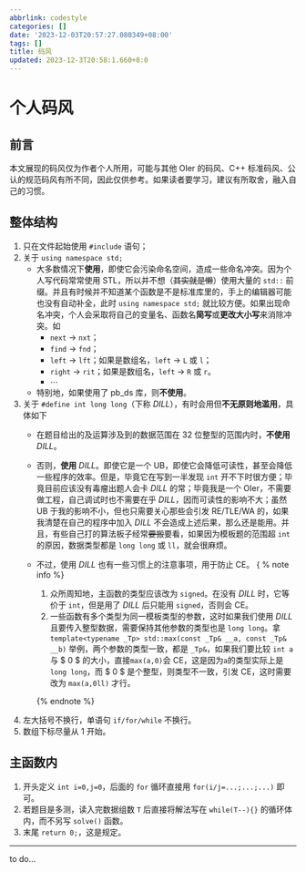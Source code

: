 ```yaml
---
abbrlink: codestyle
categories: []
date: '2023-12-03T20:57:27.080349+08:00'
tags: []
title: 码风
updated: 2023-12-3T20:58:1.660+8:0
---
```

# 个人码风

## 前言

本文展现的码风仅为作者个人所用，可能与其他 OIer 的码风、C++ 标准码风、公认的规范码风有所不同，因此仅供参考。如果读者要学习，建议有所取舍，融入自己的习惯。

## 整体结构

1. 只在文件起始使用 `#include` 语句；
2. 关于 `using namespace std;`
   - 大多数情况下**使用**，即使它会污染命名空间，造成一些命名冲突。因为个人写代码常常使用 STL，所以并不想（~~其实就是懒~~）使用大量的 `std::` 前缀。并且有时候并不知道某个函数是不是标准库里的，手上的编辑器可能也没有自动补全，此时 `using namespace std;` 就比较方便。如果出现命名冲突，个人会采取将自己的变量名、函数名**简写**或**更改大小写**来消除冲突。如
     - `next` $\to$ `nxt`；
     - `find` $\to$ `fnd`；
     - `left` $\to$ `lft`；如果是数组名，`left` $\to$ `L` 或 `l`；
     - `right` $\to$ `rit`；如果是数组名，`left` $\to$ `R` 或 `r`。
     - $\dotsm$
   - 特别地，如果使用了 pb_ds 库，则**不使用**。
3. 关于 `#define int long long`（下称 _DILL_），有时会用但**不无原则地滥用**，具体如下
   - 在题目给出的及运算涉及到的数据范围在 $32$ 位整型的范围内时，**不使用** _DILL_。
   - 否则，**使用** _DILL_。即使它是一个 UB，即使它会降低可读性，甚至会降低一些程序的效率。但是，毕竟它在写到一半发现 `int` 开不下时很方便；毕竟目前应该没有毒瘤出题人会卡 _DILL_ 的常；毕竟我是一个 OIer，不需要做工程，自己调试时也不需要在乎 _DILL_，因而可读性的影响不大；虽然 UB 于我的影响不小，但也只需要关心那些会引发 RE/TLE/WA 的，如果我清楚在自己的程序中加入 _DILL_ 不会造成上述后果，那么还是能用。并且，有些自己打的算法板子经常~~要搬~~要看，如果因为模板题的范围超 `int` 的原因，数据类型都是 `long long` 或 `ll`，就会很麻烦。
   - 不过，使用 _DILL_ 也有一些习惯上的注意事项，用于防止 CE。
     { % note info %}

     1. 众所周知地，主函数的类型应该改为 `signed`。在没有 _DILL_ 时，它等价于 `int`，但是用了 _DILL_ 后只能用 `signed`，否则会 CE。
     2. 一些函数有多个类型为同一模板类型的参数，这时如果我们使用 _DILL_ 且要传入整型数据，需要保持其他参数的类型也是 `long long`。拿 `template<typename _Tp> std::max(const _Tp& __a, const _Tp& __b)` 举例，两个参数的类型一致，都是 `_Tp&`，如果我们要比较 `int a` 与 $ 0 $ 的大小，直接`max(a,0)`会 CE，这是因为`a`的类型实际上是`long long`，而 $ 0 $ 是个整型，则类型不一致，引发 CE，这时需要改为 `max(a,0ll)` 才行。

     {% endnote %}
4. 左大括号不换行，单语句 `if/for/while` 不换行。
5. 数组下标尽量从 $1$ 开始。

## 主函数内

1. 开头定义 `int i=0,j=0`，后面的 `for` 循环直接用 `for(i/j=...;...;...)` 即可。
2. 若题目是多测，读入完数据组数 `T` 后直接将解法写在 `while(T--){}` 的循环体内，而不另写 `solve()` 函数。
3. 末尾 `return 0;`，这是规定。

---

to do...
